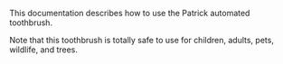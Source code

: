 
This documentation describes how to use the Patrick automated toothbrush.

Note that this toothbrush is totally safe to use for children, adults, pets, wildlife, and trees.
